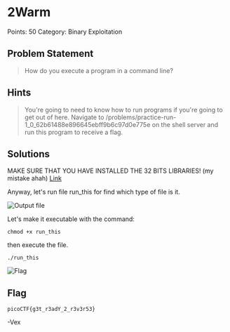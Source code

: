 # 2Warm

Points: 50
Category: Binary Exploitation

## Problem Statement
>  How do you execute a program in a command line? 

## Hints
>  You're going to need to know how to run programs if you're going to get out of here. Navigate to /problems/practice-run-1_0_62b61488e896645ebff9b6c97d0e775e on the shell server and run this program to receive a flag.

## Solutions  

MAKE SURE THAT YOU HAVE INSTALLED THE 32 BITS LIBRARIES! (my mistake ahah) [Link](https://support.humblebundle.com/hc/en-us/articles/202759400-Installazione-di-librerie-a-32-bit-su-un-sistema-Linux-a-64-bit)

Anyway, let's run file run_this for find which type of file is it.

![Output file](https://i.imgur.com/zyRKjc3.png)

Let's make it executable with the command:

``` console 
chmod +x run_this
```

then execute the file.

```console
./run_this
```

![Flag](https://i.imgur.com/RnJRqg2.png)

## Flag 

`picoCTF{g3t_r3adY_2_r3v3r53}`

-Vex
